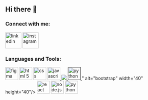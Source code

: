## Hi there 👋

<!--
**Foday027/Foday027** is a ✨ _special_ ✨ repository because its `README.md` (this file) appears on your GitHub profile.

Here are some ideas to get you started:

- 🔭 I’m currently working on ...    Website just for pratice my skills.
- 🌱 I’m currently learning ...    figma, astro.
- 👯 I’m looking to collaborate on ...
- 🤔 I’m looking for help with ...   creating your dream website and learn on the way.
- 💬 Ask me about ...
- 📫 How to reach me: ...   kallon027@outlook.com  |  +4915738021294
- 😄 Pronouns: ...
- ⚡ Fun fact: ...   I'm in love with this coding industry, i can't stop!! someone help! ;)
-->


<h3 align="left">Connect with me:</h3>
<p align="left">
<a href="https://www.linkedin.com/in/foday027/" target="blank"><img align="center" src="https://static.vecteezy.com/system/resources/thumbnails/049/694/916/small/linkedin-3d-illustration-free-png.png" alt="linkedin" height="50" width="50" /></a>
<a href="https://www.instagram.com/b0nes.da.baddest/" target="blank"><img align="center" src="https://res.cloudinary.com/dzfrjt8bq/image/upload/instagram_logo-removebg-preview_iasm7j.png" alt="instagram" height="50" width="50" /></a>
</p>




<h3 align="left">Languages and Tools:</h3>
<a href="https://www.figma.com/" target="_blank"> <img src="https://www.vectorlogo.zone/logos/figma/figma-icon.svg" alt="figma" width="40" height="40"/></a> <a href="https://www.w3.org/html/" target="_blank"> <img src="https://upload.wikimedia.org/wikipedia/commons/thumb/2/21/Devicon-html5-plain-wordmark.svg/2048px-Devicon-html5-plain-wordmark.svg.png" alt="html 5" width="40" height="40"/></a> <a href="https://www.w3.org/Style/CSS/Overview.en.html" target="_blank"> <img src="https://www.svgrepo.com/show/102011/css-3.svg" alt="css" width="40" height="40"/></a> <a href="https://www.javascript.com/" target="_blank"> <img src="https://cdn.worldvectorlogo.com/logos/javascript-1.svg" alt=javascript"  width="40" height="40"/></a><a href="" target="_blank"> <img src="<a href="https://getbootstrap.com/docs/5.3/getting-started/introduction/"> <img src="https://upload.wikimedia.org/wikipedia/commons/thumb/0/0a/Python.svg/2048px-Python.svg.png" alt="python" width="40" height="40"/> </a>" alt="bootstrap" width="40" height="40"/> </a>
<a href="https://react.dev/" target="_blank"> <img src="https://cdn3d.iconscout.com/3d/free/thumb/free-react-3d-icon-download-in-png-blend-fbx-gltf-file-formats--facebook-logo-native-javascript-library-user-interfaces-coding-lang-pack-logos-icons-7578010.png" alt="react" width="40" height="40"/></a> <a href="https://nodejs.org/en" target="_blank"> <img src="https://images.credly.com/images/51aeb74b-ec87-4069-93fc-0ea449c8d77f/twitter_thumb_201604_node.png" alt="node.js" width="40" height="40"/></a> <a href="https://www.python.org" target="_blank"> <img src="https://upload.wikimedia.org/wikipedia/commons/thumb/0/0a/Python.svg/2048px-Python.svg.png" alt="python" width="40" height="40"/> </a> </p>
